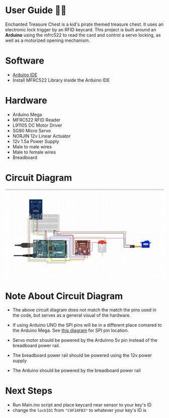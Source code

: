 
# User Guide 🏴‍☠️

  

Enchanted Treasure Chest is a kid's pirate themed treasure chest. It uses an electronic lock trigger by an RFID keycard. This project is built around an **Arduino** using the mfrc522 to read the card and control a servo locking, as well as a motorized opening mechanism.


# Software

 - [Arduino IDE](https://www.arduino.cc/en/software)
 - Install MFRC522 Library inside the Arduino IDE

# Hardware


- Arduino Mega
- MFRC522 RFID Reader
- L9110S DC Motor Driver
- SG90 Micro Servo
- NORJIN 12v Linear Actuator
- 12v 1.5a Power Supply
- Male to male wires
- Male to female wires
- Breadboard

  

# Circuit Diagram

![enter image description here](https://raw.githubusercontent.com/JP-Vela/EnchantedTreasureChest/master/circuit_diagram.png)

  

# Note About Circuit Diagram

  

- The above circuit diagram does not match the match the pins used in the code, but serves as a general visual of the hardware.

- If using Arduino UNO the SPI pins will be in a different place comared to the Arduino Mega. See [this diagram](https://www.circuitbasics.com/wp-content/uploads/2020/04/arduino-spi-tutorial-uno-pins.png) for SPI pin location.

- Servo motor should be powered by the Arduinno 5v pin instead of the breadboard power rail.

- The breadboard power rail should be powered using the 12v power supply

- The Arduino should be powered by the breadboard power rail

# Next Steps

 - Run Main.ino script and place keycard near sensor to your key's ID
 - change the `lockID1` from `"C9F24FB3"` to whatever your key's ID is 
